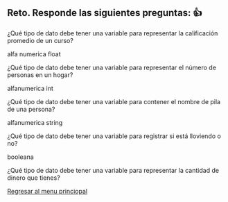 ## Reto. Responde las siguientes preguntas: 👍
¿Qué tipo de dato debe tener una variable para representar la calificación promedio de un
curso?

alfa numerica float

¿Qué tipo de dato debe tener una variable para representar el número de personas en un
hogar?

alfanumerica int

¿Qué tipo de dato debe tener una variable para contener el nombre de pila de una persona?

alfanumerica string

¿Qué tipo de dato debe tener una variable para registrar si está lloviendo o no?

booleana

¿Qué tipo de dato debe tener una variable para representar la cantidad de dinero que
tienes?



[Regresar al menu princiopal](https://github.com/escuelaDeCodigoMargaritaMaza/escuela_de_codigo/tree/main/PENSAMIENTO_COMPUTACIONAL)
